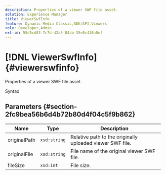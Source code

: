 ```yaml
---
description: Properties of a viewer SWF file asset.
solution: Experience Manager
title: ViewerSwfInfo
feature: Dynamic Media Classic,SDK/API,Viewers
role: Developer,Admin
exl-id: 55d5cd83-7c7d-42a5-84ab-35e0c410a8ef
---
```

# [!DNL ViewerSwfInfo]{#viewerswfinfo}

Properties of a viewer SWF file asset.

 Syntax 

## Parameters {#section-2fc9bea56b6d4b72b80d4f04c5f9b862}

|  Name  | Type  | Description  |
|---|---|---|
|  originalPath  | `xsd:string`  | Relative path to the originally uploaded viewer SWF file.  |
|  originalFile  | `xsd:string`  | File name of the original viewer SWF file.  |
|  fileSize  | `xsd:int`  | File size.  |
